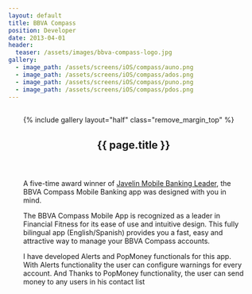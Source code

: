 ```yaml
---
layout: default
title: BBVA Compass
position: Developer
date: 2013-04-01
header:
  teaser: /assets/images/bbva-compass-logo.jpg
gallery:
  - image_path: /assets/screens/iOS/compass/auno.png
  - image_path: /assets/screens/iOS/compass/ados.png
  - image_path: /assets/screens/iOS/compass/puno.png
  - image_path: /assets/screens/iOS/compass/pdos.png
---
```


<div id="main" role="main">    
      <meta itemprop="headline" content="{{ page.title }}"/>
      <meta itemprop="description" content="{{ page.header.description }}"/>
      <div class="page__inner-wrap" style="margin: 30px;">
      <div class="project-container left">
        <section class="page__content" itemprop="text">
             {% include gallery layout="half" class="remove_margin_top" %}
         </section>
      </div>
      <div class="project-container right">        
        <section class="page__content" itemprop="text">
        <header>
          <h1 id="page-title" class="page__title" itemprop="headline">{{ page.title }}</h1>
        </header>
            <p>A five-time award winner of <a href="http://newsroom.bbvacompass.com/2018-10-10-BBVA-Compass-mobile-app-deemed-a-leader-by-Javelin-Strategy-Research-in-two-categories-in-2018-Mobile-Banking-Scorecard">Javelin Mobile Banking Leader</a>, the BBVA Compass Mobile Banking app was designed with you in mind. </p>
            <p>The BBVA Compass Mobile App is recognized as a leader in Financial Fitness for its ease of use and intuitive design. This fully bilingual app (English/Spanish) provides you a fast, easy and attractive way to manage your BBVA Compass accounts.</p>
            <p>I have developed Alerts and PopMoney functionals for this app. With Alerts functionality the user can configure warnings for every account. And Thanks to PopMoney functionality, the user can send money to any users in his contact list</p>
        </section>         
         </div>
       </div>       
</div>